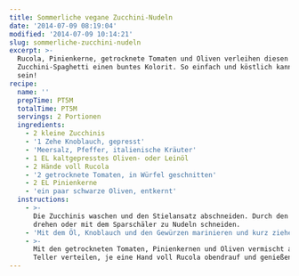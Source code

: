 ```yaml
---
title: Sommerliche vegane Zucchini-Nudeln
date: '2014-07-09 08:19:04'
modified: '2014-07-09 10:14:21'
slug: sommerliche-zucchini-nudeln
excerpt: >-
  Rucola, Pinienkerne, getrocknete Tomaten und Oliven verleihen diesen
  Zucchini-Spaghetti einen buntes Kolorit. So einfach und köstlich kann Rohkost
  sein!
recipe:
  name: ''
  prepTime: PT5M
  totalTime: PT5M
  servings: 2 Portionen
  ingredients:
    - 2 kleine Zucchinis
    - '1 Zehe Knoblauch, gepresst'
    - 'Meersalz, Pfeffer, italienische Kräuter'
    - 1 EL kaltgepresstes Oliven- oder Leinöl
    - 2 Hände voll Rucola
    - '2 getrocknete Tomaten, in Würfel geschnitten'
    - 2 EL Pinienkerne
    - 'ein paar schwarze Oliven, entkernt'
  instructions:
    - >-
      Die Zucchinis waschen und den Stielansatz abschneiden. Durch den Spirali
      drehen oder mit dem Sparschäler zu Nudeln schneiden.
    - 'Mit dem Öl, Knoblauch und den Gewürzen marinieren und kurz ziehen lassen.'
    - >-
      Mit den getrockneten Tomaten, Pinienkernen und Oliven vermischt auf zwei
      Teller verteilen, je eine Hand voll Rucola obendrauf und genießen!
---
```


[<!-- Image removed (no copyright): Zucchini-Spaghetti.jpg -->](https://www.veganblatt.com/i/Zucchini-Spaghetti.jpg) [<!-- Image removed (no copyright): Zucchini-Pasta.jpg -->](https://www.veganblatt.com/i/Zucchini-Pasta.jpg)
